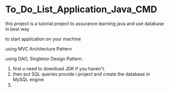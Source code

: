 # To_Do_List_Application_Java_CMD
this project is a tutorial project to assurance learning java and use database in best way 

to start application on your machine



using MVC Architecture Pattern 

using DAO, Singleton Design Pattern.

1. first u need to download JDK if you haven't.
1. then put SQL queries provide i project and create the database in MySQL engine
1. 
